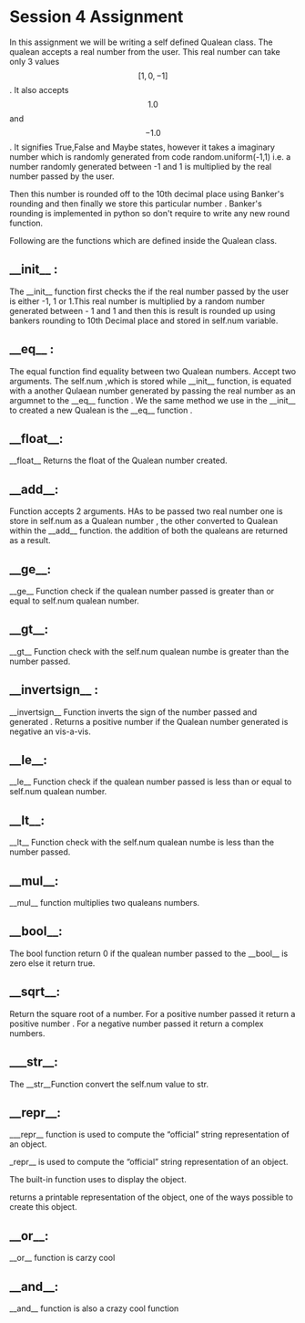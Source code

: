# Session 4 Assignment

In this assignment we will be writing a self defined Qualean class. The qualean accepts a real number from the user. This real number can take only 3 values $$[1,0,-1]$$. It also accepts $$1.0$$ and $$-1.0 $$. It signifies True,False and Maybe states, however it takes a imaginary number which is randomly generated from code random.uniform(-1,1) i.e. a number randomly generated between -1 and 1 is multiplied by the real number passed by the user. 

Then this number is rounded off to the 10th decimal place using Banker's rounding and then finally we store this particular number . Banker's rounding is implemented in python so don't require to write any new round function.

Following are the functions which are defined inside the Qualean class. 



## \_\_init\_\_ : 

The \_\_init\_\_  function first checks the if the real number passed by the user is either -1, 1 or 1.This real number is multiplied by a random number generated between - 1 and 1 and then this is result is rounded up using bankers rounding to 10th Decimal place and stored in self.num variable.

## \_\_eq\_\_ : 

The equal function find equality between two Qualean numbers. Accept two arguments. The self.num ,which is stored while \_\_init\_\_ function, is equated with a another Qulaean number generated by passing the real number as an argumnet to the \_\_eq\_\_ function . We the same method we use in the \_\_init\_\_ to created a new Qualean is the \_\_eq\_\_ function .

## \_\_float\_\_: 

\_\_float\_\_ Returns the float of the Qualean number created.

## \_\_add\_\_: 

Function accepts 2 arguments. HAs to be passed two real number one is store in self.num as a Qualean number , the other converted to Qualean within the \_\_add\_\_ function. the addition of both the qualeans are returned as a result.

## \_\_ge\_\_: 

\_\_ge\_\_ Function check if the qualean number passed is greater than or equal to self.num qualean number.

## \_\_gt\_\_: 

\_\_gt\_\_ Function check with the self.num qualean numbe is greater than the number passed.

## \_\_invertsign\_\_ : 

\_\_invertsign\_\_ Function inverts the sign of the number passed and generated . Returns a positive number if the Qualean number generated is negative an vis-a-vis.

## \_\_le\_\_: 

\_\_le\_\_  Function check if the qualean number passed is less than or equal to self.num qualean number.

## \_\_lt\_\_: 

\_\_lt\_\_ Function check with the self.num qualean numbe is less than the number passed.

## \_\_mul\_\_: 

\_\_mul\_\_ function multiplies two qualeans numbers.

## \_\_bool\_\_: 

The bool function return 0 if the qualean number passed to the \_\_bool\_\_ is zero else it return true.

## \_\_sqrt\_\_: 

Return the square root of a number. For a positive number passed it return a positive number . For a negative number passed it return a complex numbers.

## __\_str\_\_: 

The \_\_str\_\_Function convert the self.num value to str. 

## \_\_repr\_\_: 

__\_repr\_\_ function is used to compute the “official” string representation of an object. 

\_repr\_\_  is used to compute the “official” string representation of an object. 

The built-in function uses to display the object.

 returns a printable representation of the object, one of the ways possible to create this object.  



## \_\_or\_\_:

\_\_or\_\_ function is carzy cool 

## \_\_and\_\_:

\_\_and\_\_ function is also a crazy cool function 